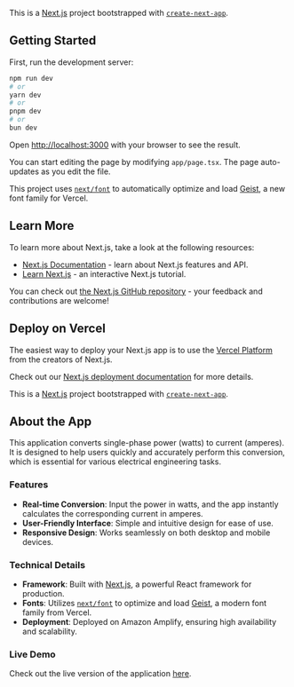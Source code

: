 This is a [Next.js](https://nextjs.org) project bootstrapped with [`create-next-app`](https://nextjs.org/docs/app/api-reference/cli/create-next-app).

## Getting Started

First, run the development server:

```bash
npm run dev
# or
yarn dev
# or
pnpm dev
# or
bun dev
```

Open [http://localhost:3000](http://localhost:3000) with your browser to see the result.

You can start editing the page by modifying `app/page.tsx`. The page auto-updates as you edit the file.

This project uses [`next/font`](https://nextjs.org/docs/app/building-your-application/optimizing/fonts) to automatically optimize and load [Geist](https://vercel.com/font), a new font family for Vercel.

## Learn More

To learn more about Next.js, take a look at the following resources:

- [Next.js Documentation](https://nextjs.org/docs) - learn about Next.js features and API.
- [Learn Next.js](https://nextjs.org/learn) - an interactive Next.js tutorial.

You can check out [the Next.js GitHub repository](https://github.com/vercel/next.js) - your feedback and contributions are welcome!

## Deploy on Vercel

The easiest way to deploy your Next.js app is to use the [Vercel Platform](https://vercel.com/new?utm_medium=default-template&filter=next.js&utm_source=create-next-app&utm_campaign=create-next-app-readme) from the creators of Next.js.

Check out our [Next.js deployment documentation](https://nextjs.org/docs/app/building-your-application/deploying) for more details.


This is a [Next.js](https://nextjs.org) project bootstrapped with [`create-next-app`](https://nextjs.org/docs/app/api-reference/cli/create-next-app).

## About the App

This application converts single-phase power (watts) to current (amperes). It is designed to help users quickly and accurately perform this conversion, which is essential for various electrical engineering tasks.

### Features

- **Real-time Conversion**: Input the power in watts, and the app instantly calculates the corresponding current in amperes.
- **User-Friendly Interface**: Simple and intuitive design for ease of use.
- **Responsive Design**: Works seamlessly on both desktop and mobile devices.

### Technical Details

- **Framework**: Built with [Next.js](https://nextjs.org), a powerful React framework for production.
- **Fonts**: Utilizes [`next/font`](https://nextjs.org/docs/app/building-your-application/optimizing/fonts) to optimize and load [Geist](https://vercel.com/font), a modern font family from Vercel.
- **Deployment**: Deployed on Amazon Amplify, ensuring high availability and scalability.

### Live Demo

Check out the live version of the application [here](https://main.d20fwno3lcdku3.amplifyapp.com).


